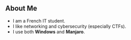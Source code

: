 ## About Me

- I am a French IT student.
- I like networking and cybersecurity (especially CTFs).
- I use both **Windows** and **Manjaro**.
